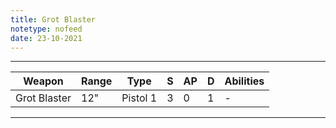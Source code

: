 ```yaml
---
title: Grot Blaster
notetype: nofeed
date: 23-10-2021
---
```


---

| Weapon       | Range | Type     | S   | AP  | D   | Abilities |
| ------------ | ----- | -------- | --- | --- | --- | --------- |
| Grot Blaster | 12"   | Pistol 1 | 3   | 0   | 1   | -         |

---